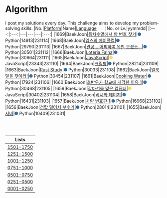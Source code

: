 # Algorithm
I post my solutions every day. This challenge aims to develop my problem-solving skills.
|No.|[Platform](https://github.com/hwahyeon/solved-algorithms/tree/main/attributes/platform)|Name|[Language](https://github.com/hwahyeon/solved-algorithms/tree/main/attributes/language)&nbsp;&nbsp;&nbsp;&nbsp;&nbsp;&nbsp;&nbsp;|No. or Lv.|yymmdd|
|:---:|:---:|---|---|---|:---:|
|1669|BaekJoon|[등차수열에서 항 번호 찾기](https://github.com/hwahyeon/solved-algorithms/blob/main/Python/BaekJoon%202/BaekJoon%20%7C%20%EB%93%B1%EC%B0%A8%EC%88%98%EC%97%B4%EC%97%90%EC%84%9C%20%ED%95%AD%20%EB%B2%88%ED%98%B8%20%EC%B0%BE%EA%B8%B0.py)|<img src="https://github.com/hwahyeon/solved-algorithms/blob/main/attributes/language/Python.svg" width="11" height="11"/> Python|14913|231114|
|1668|BaekJoon|[임스의 메이플컵](https://github.com/hwahyeon/solved-algorithms/blob/main/Python/BaekJoon%202/BaekJoon%20%7C%20%EC%9E%84%EC%8A%A4%EC%9D%98%20%EB%A9%94%EC%9D%B4%ED%94%8C%EC%BB%B5.py)|<img src="https://github.com/hwahyeon/solved-algorithms/blob/main/attributes/language/Python.svg" width="11" height="11"/> Python|29790|231113|
|1667|BaekJoon|[관공... 어찌하여 목만 오셨소...](https://github.com/hwahyeon/solved-algorithms/blob/main/Python/BaekJoon%202/BaekJoon%20%7C%20%EA%B4%80%EA%B3%B5...%20%EC%96%B4%EC%B0%8C%ED%95%98%EC%97%AC%20%EB%AA%A9%EB%A7%8C%20%EC%98%A4%EC%85%A8%EC%86%8C....py)|<img src="https://github.com/hwahyeon/solved-algorithms/blob/main/attributes/language/Python.svg" width="11" height="11"/> Python|30501|231112|
|1666|BaekJoon|[Loteria Falha](https://github.com/hwahyeon/solved-algorithms/blob/main/Python/BaekJoon%202/BaekJoon%20%7C%20Loteria%20Falha.py)|<img src="https://github.com/hwahyeon/solved-algorithms/blob/main/attributes/language/Python.svg" width="11" height="11"/> Python|30664|231111|
|1665|BaekJoon|[JavaScript](https://github.com/hwahyeon/solved-algorithms/blob/main/JavaScript/BaekJoon%20%7C%20JavaScript.js)|<img src="https://github.com/hwahyeon/solved-algorithms/blob/main/attributes/language/JavaScript.svg" width="11" height="11"/> JavaScript|23343|231110|
|1664|BaekJoon|[크림빵](https://github.com/hwahyeon/solved-algorithms/blob/main/Python/BaekJoon%202/BaekJoon%20%7C%20%ED%81%AC%EB%A6%BC%EB%B9%B5.py)|<img src="https://github.com/hwahyeon/solved-algorithms/blob/main/attributes/language/Python.svg" width="11" height="11"/> Python|28214|231109|
|1663|BaekJoon|[Rust Study](https://github.com/hwahyeon/solved-algorithms/blob/main/Python/BaekJoon%202/BaekJoon%20%7C%20Rust%20Study.py)|<img src="https://github.com/hwahyeon/solved-algorithms/blob/main/attributes/language/Python.svg" width="11" height="11"/> Python|30033|231108|
|1662|BaekJoon|[얼룩말을 찾아라!](https://github.com/hwahyeon/solved-algorithms/blob/main/Python/BaekJoon%202/BaekJoon%20%7C%20%EC%96%BC%EB%A3%A9%EB%A7%90%EC%9D%84%20%EC%B0%BE%EC%95%84%EB%9D%BC!.py)|<img src="https://github.com/hwahyeon/solved-algorithms/blob/main/attributes/language/Python.svg" width="11" height="11"/> Python|30454|231107|
|1661|BaekJoon|[Cooking Water](https://github.com/hwahyeon/solved-algorithms/blob/main/Python/BaekJoon%202/BaekJoon%20%7C%20Cooking%20Water.py)|<img src="https://github.com/hwahyeon/solved-algorithms/blob/main/attributes/language/Python.svg" width="11" height="11"/> Python|17924|231106|
|1660|BaekJoon|[호반우가 학교에 지각한 이유 1](https://github.com/hwahyeon/solved-algorithms/blob/main/Python/BaekJoon%202/BaekJoon%20%7C%20%ED%98%B8%EB%B0%98%EC%9A%B0%EA%B0%80%20%ED%95%99%EA%B5%90%EC%97%90%20%EC%A7%80%EA%B0%81%ED%95%9C%20%EC%9D%B4%EC%9C%A0%201.py)|<img src="https://github.com/hwahyeon/solved-algorithms/blob/main/attributes/language/Python.svg" width="11" height="11"/> Python|30468|231105|
|1659|BaekJoon|[감마선을 맞은 컴퓨터](https://github.com/hwahyeon/solved-algorithms/blob/main/JavaScript/BaekJoon%20%7C%20%EA%B0%90%EB%A7%88%EC%84%A0%EC%9D%84%20%EB%A7%9E%EC%9D%80%20%EC%BB%B4%ED%93%A8%ED%84%B0.js)|<img src="https://github.com/hwahyeon/solved-algorithms/blob/main/attributes/language/JavaScript.svg" width="11" height="11"/> JavaScript|30402|231104|
|1658|BaekJoon|[베시와 데이지](https://github.com/hwahyeon/solved-algorithms/blob/main/Python/BaekJoon%202/BaekJoon%20%7C%20%EB%B2%A0%EC%8B%9C%EC%99%80%20%EB%8D%B0%EC%9D%B4%EC%A7%80.py)|<img src="https://github.com/hwahyeon/solved-algorithms/blob/main/attributes/language/Python.svg" width="11" height="11"/> Python|16431|231103|
|1657|BaekJoon|[차량 번호판 1](https://github.com/hwahyeon/solved-algorithms/blob/main/Python/BaekJoon%202/BaekJoon%20%7C%20%EC%B0%A8%EB%9F%89%20%EB%B2%88%ED%98%B8%ED%8C%90%201.py)|<img src="https://github.com/hwahyeon/solved-algorithms/blob/main/attributes/language/Python.svg" width="11" height="11"/> Python|16968|231102|
|1656|BaekJoon|[첨탑 밀어서 부수기](https://github.com/hwahyeon/solved-algorithms/blob/main/Python/BaekJoon%202/BaekJoon%20%7C%20%EC%B2%A8%ED%83%91%20%EB%B0%80%EC%96%B4%EC%84%9C%20%EB%B6%80%EC%88%98%EA%B8%B0.py)|<img src="https://github.com/hwahyeon/solved-algorithms/blob/main/attributes/language/Python.svg" width="11" height="11"/> Python|28014|231101|
|1655|BaekJoon|[서버](https://github.com/hwahyeon/solved-algorithms/blob/main/Python/BaekJoon%202/BaekJoon%20%7C%20%EC%84%9C%EB%B2%84.py)|<img src="https://github.com/hwahyeon/solved-algorithms/blob/main/attributes/language/Python.svg" width="11" height="11"/> Python|10409|231031|

<br/>
<br/>

|Lists|
|:---:|
|[1501-1750](./lists/1501-1750.md)|
|[1251-1500](./lists/1251-1500.md)|
|[1001-1250](./lists/1001-1250.md)|
|[0751-1000](./lists/0751-1000.md)|
|[0501-0750](./lists/0501-0750.md)|
|[0251-0500](./lists/0251-0500.md)|
|[0001-0250](./lists/0001-0250.md)|


<!-- <details>
<summary>Hide/Show</summary>
</details> -->
